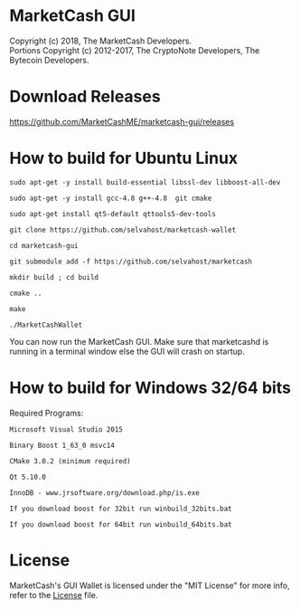 # MarketCash GUI

Copyright (c) 2018, The MarketCash Developers.   
Portions Copyright (c) 2012-2017, The CryptoNote Developers, The Bytecoin Developers.

# Download Releases
https://github.com/MarketCashME/marketcash-gui/releases


# How to build for Ubuntu Linux

```sudo apt-get -y install build-essential libssl-dev libboost-all-dev```

```sudo apt-get -y install gcc-4.8 g++-4.8  git cmake```

```sudo apt-get install qt5-default qttools5-dev-tools```


```git clone https://github.com/selvahost/marketcash-wallet```

```cd marketcash-gui```

```git submodule add -f https://github.com/selvahost/marketcash```

```mkdir build ; cd build```

```cmake ..```

```make```

```./MarketCashWallet```

You can now run the MarketCash GUI. Make sure that marketcashd is running in a terminal window else the GUI will crash on startup.

# How to build for Windows 32/64 bits

Required Programs:

```Microsoft Visual Studio 2015```

```Binary Boost 1_63_0 msvc14```

```CMake 3.0.2 (minimum required)```

```Qt 5.10.0```

```InnoDB - www.jrsoftware.org/download.php/is.exe```

```If you download boost for 32bit run winbuild_32bits.bat```

```If you download boost for 64bit run winbuild_64bits.bat```



# License

MarketCash's GUI Wallet is licensed under the "MIT License" for more info, refer to the [License](LICENSE) file.
